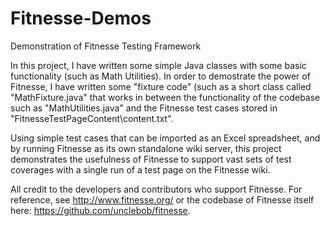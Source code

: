 # Fitnesse-Demos
Demonstration of Fitnesse Testing Framework

In this project, I have written some simple Java classes with some basic functionality (such as Math Utilities). In order to demostrate the power of Fitnesse, I have written some "fixture code" (such as a short class called "MathFixture.java" that works in between the functionality of the codebase such as "MathUtilities.java" and the Fitnesse test cases stored in "FitnesseTestPageContent\content.txt".

Using simple test cases that can be imported as an Excel spreadsheet, and by running Fitnesse as its own standalone wiki server, this project demonstrates the usefulness of Fitnesse to support vast sets of test coverages with a single run of a test page on the Fitnesse wiki.

All credit to the developers and contributors who support Fitnesse. For reference, see http://www.fitnesse.org/ or the codebase of Fitnesse itself here: https://github.com/unclebob/fitnesse.
